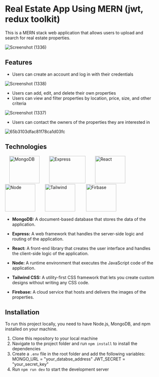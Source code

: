 
# Real Estate App Using MERN (jwt, redux toolkit)

This is a MERN stack web application that allows users to upload and search for real estate properties.

![Screenshot (1336)](https://github.com/ranamostafa229/real_estate_app/assets/57458722/fa50ee49-98f3-46be-bdea-c197bf49bfb0)

## Features

- Users can create an account and log in with their credentials

![Screenshot (1338)](https://github.com/ranamostafa229/real_estate_app/assets/57458722/013567fc-dca6-45b4-adfd-47b480717938)

- Users can add, edit, and delete their own properties
- Users can view and filter properties by location, price, size, and other criteria
  
 ![Screenshot (1337)](https://github.com/ranamostafa229/real_estate_app/assets/57458722/2fe213ba-a6c7-4fd6-9d1d-b316d06f3910)
  
- Users can contact the owners of the properties they are interested in

 ![65b3103dfac81f78ca1d03fc](https://github.com/ranamostafa229/real_estate_app/assets/57458722/b802eb6a-f370-4cf3-a940-d6324ea6de58)


## Technologies
<p align="left">
  &emsp;<img src="https://cdn.icon-icons.com/icons2/2415/PNG/512/mongodb_plain_wordmark_logo_icon_146423.png" alt="MongoDB" width="100" height="90"/>&emsp;&emsp;
  <img src="https://devtechnosys.com/insights/wp-content/uploads/2019/06/express-js-logo.png" alt="Express" width="120" height="90"/>&emsp;&emsp;
  <img src="https://cdn.freebiesupply.com/logos/large/2x/react-logo-png-transparent.png" alt="React" width="100" height="90" />&emsp;
  <img src="https://download.logo.wine/logo/Node.js/Node.js-Logo.wine.png" alt="Node" width="100" height="90" />&emsp;&emsp;
  <img src="https://www.sotatek.com/wp-content/uploads/2021/04/Tailwinds-CSS-768x769.png" alt="Tailwind" width="100" height="90" />
  &emsp;&emsp;
  <img src="https://th.bing.com/th/id/R.6e54c791dc8bd9e8ec9cc09a3cb9e30f?rik=WZ6GV2j%2bNRuA8A&pid=ImgRaw&r=0&sres=1&sresct=1" alt="Firbase" width="100" height="90" />
</p>

- <b>MongoDB:</b> A document-based database that stores the data of the application.

- <b>Express:</b> A web framework that handles the server-side logic and routing of the application.
  
- <b>React:</b> A front-end library that creates the user interface and handles the client-side logic of the application.

- <b>Node:</b> A runtime environment that executes the JavaScript code of the application.

- <b>Tailwind CSS:</b> A utility-first CSS framework that lets you create custom designs without writing any CSS code.

- <b>Firebase:</b> A cloud service that hosts and delivers the images of the properties.

## Installation

To run this project locally, you need to have Node.js, MongoDB, and npm installed on your machine.

1. Clone this repository to your local machine
2. Navigate to the project folder and run `npm install` to install the dependencies
3. Create a `.env` file in the root folder and add the following variables:
MONGO_URL = "your_databse_address"
JWT_SECRET = "your_secret_key"
4. Run `npm run dev` to start the development server
